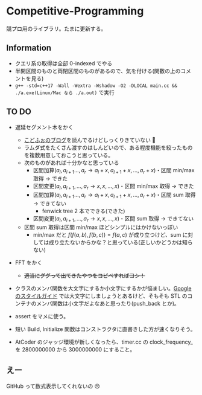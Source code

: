 # Competitive-Programming

競プロ用のライブラリ。たまに更新する。  

## Information

- クエリ系の取得は全部 0-indexed でやる  
- 半開区間のものと両閉区間のものがあるので、気を付ける(関数の上のコメントを見る)  
- ```g++ -std=c++17 -Wall -Wextra -Wshadow -O2 -DLOCAL main.cc && ./a.exe(Linux/Mac なら ./a.out)``` で実行  

## TO DO  

- 遅延セグメント木をかく
  - [こどふぉのブログ](https://codeforces.com/blog/entry/18051)を読んでるけどしっくりきていない :thinking:
  - ラムダ式をたくさん渡すのはしんどいので、ある程度機能を絞ったものを複数用意しておこうと思っている。
  - 次のものがあれば十分かなと思っている
    - 区間加算($a_l,a_{l+1}...,a_r\to a_l+x,a_{l+1}+x,...,a_r+x$)・区間 min/max 取得 $\to$ できた
    - 区間変更($a_l,a_{l+1},...,a_r\to x,x,...,x$)・区間 min/max 取得 $\to$ できた
    - 区間加算($a_l,a_{l+1}...,a_r\to a_l+x,a_{l+1}+x,...,a_r+x$)・区間 sum 取得 $\to$ できてない  
      - fenwick tree 2 本でできる(できた)  
    - 区間変更($a_l,a_{l+1},...,a_r\to x,x,...,x$)・区間 sum 取得 $\to$ できてない
  - 区間 sum 取得は区間 min/max ほどシンプルにはかけないっぽい
    - min/max だと $f(f(a,b), f(b,c)) = f(a,c)$ が成り立つけど、sum に対しては成り立たないからかな？と思っている(正しいかどうかは知らない)  

- FFT をかく  
  - ~~適当にググって出てきたやつをコピペすればヨシ！~~  

- クラスのメンバ関数を大文字にするか小文字にするかが悩ましい。[Google のスタイルガイド](https://ttsuki.github.io/styleguide/cppguide.ja.html) では大文字にしましょうとあるけど、そもそも STL のコンテナのメンバ関数は小文字だよなあと思ったり(push_back とか)。  

- assert をマメに使う。  

- 短い Build, Initialize 関数はコンストラクタに直書きした方が速くなりそう。  

- AtCoder のジャッジ環境が新しくなったら、timer.cc の clock_frequency_ を 2800000000 から 3000000000 にすること。  

## えー

GitHub って数式表示してくれないの :cry:  
